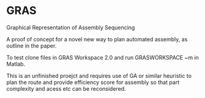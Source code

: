 # GRAS
Graphical Representation of Assembly Sequencing

A proof of concept for a novel new way to plan automated assembly, as outline in the paper. 

To test clone files in GRAS Workspace 2.0 and run GRASWORKSPACE ~m in Matlab.

This is an unfinished proejct and requires use of GA or similar heuristic to plan the route and provide efficiency score for assembly so that part complexity and acess etc can be reconsidered.
